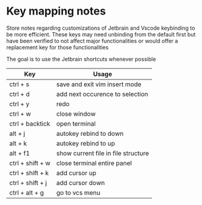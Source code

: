 # Key mapping notes

Store notes regarding customizations of Jetbrain and Vscode keybinding to be more efficient. These keys may need unbinding from the default first but have been verified to not affect major functionalities or would offer a replacement key for those functionalities

The goal is to use the Jetbrain shortcuts whenever possible

| Key              | Usage                               |
|------------------|-------------------------------------|
| ctrl + s         | save and exit vim insert mode       |
| ctrl + d         | add next occurence to selection     |
| ctrl + y         | redo                                |
| ctrl + w         | close window                        |
| ctrl + backtick  | open terminal                       |
| alt + j          | autokey rebind to down              |
| alt + k          | autokey rebind to up                |
| alt + f1         | show current file in file structure |
| ctrl + shift + w | close terminal entire panel         |
| ctrl + shift + k | add cursor up                       |
| ctrl + shift + j | add cursor down                     |
| ctrl + alt + g   | go to vcs menu                      |
